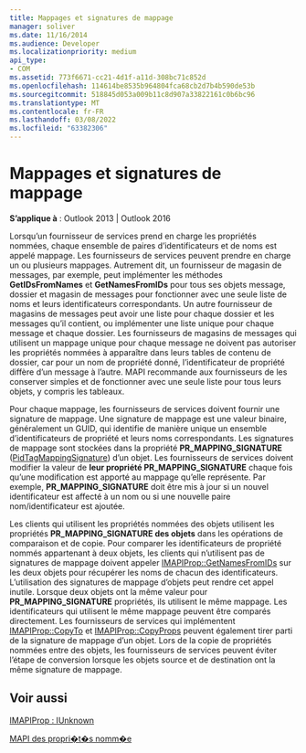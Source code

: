 ```yaml
---
title: Mappages et signatures de mappage
manager: soliver
ms.date: 11/16/2014
ms.audience: Developer
ms.localizationpriority: medium
api_type:
- COM
ms.assetid: 773f6671-cc21-4d1f-a11d-308bc71c852d
ms.openlocfilehash: 114614be8535b964804fca68cb2d7b4b590de53b
ms.sourcegitcommit: 518845d053a009b11c8d907a33822161c0b6bc96
ms.translationtype: MT
ms.contentlocale: fr-FR
ms.lasthandoff: 03/08/2022
ms.locfileid: "63382306"
---
```

# <a name="mappings-and-mapping-signatures"></a>Mappages et signatures de mappage

  
  
**S’applique à** : Outlook 2013 | Outlook 2016 
  
Lorsqu’un fournisseur de services prend en charge les propriétés nommées, chaque ensemble de paires d’identificateurs et de noms est appelé mappage. Les fournisseurs de services peuvent prendre en charge un ou plusieurs mappages. Autrement dit, un fournisseur de magasin de messages, par exemple, peut implémenter les méthodes **GetIDsFromNames** et **GetNamesFromIDs** pour tous ses objets message, dossier et magasin de messages pour fonctionner avec une seule liste de noms et leurs identificateurs correspondants. Un autre fournisseur de magasins de messages peut avoir une liste pour chaque dossier et les messages qu’il contient, ou implémenter une liste unique pour chaque message et chaque dossier. Les fournisseurs de magasins de messages qui utilisent un mappage unique pour chaque message ne doivent pas autoriser les propriétés nommées à apparaître dans leurs tables de contenu de dossier, car pour un nom de propriété donné, l’identificateur de propriété diffère d’un message à l’autre. MAPI recommande aux fournisseurs de les conserver simples et de fonctionner avec une seule liste pour tous leurs objets, y compris les tableaux. 
  
Pour chaque mappage, les fournisseurs de services doivent fournir une signature de mappage. Une signature de mappage est une valeur binaire, généralement un GUID, qui identifie de manière unique un ensemble d’identificateurs de propriété et leurs noms correspondants. Les signatures de mappage sont stockées dans la propriété **PR_MAPPING_SIGNATURE** ([PidTagMappingSignature](pidtagmappingsignature-canonical-property.md)) d’un objet. Les fournisseurs de services doivent modifier la valeur de **leur propriété PR_MAPPING_SIGNATURE** chaque fois qu’une modification est apporté au mappage qu’elle représente. Par exemple, **PR_MAPPING_SIGNATURE** doit être mis à jour si un nouvel identificateur est affecté à un nom ou si une nouvelle paire nom/identificateur est ajoutée. 
  
Les clients qui utilisent les propriétés nommées des objets utilisent les propriétés **PR_MAPPING_SIGNATURE des objets** dans les opérations de comparaison et de copie. Pour comparer les identificateurs de propriété nommés appartenant à deux objets, les clients qui n’utilisent pas de signatures de mappage doivent appeler [IMAPIProp::GetNamesFromIDs](imapiprop-getnamesfromids.md) sur les deux objets pour récupérer les noms de chacun des identificateurs. L’utilisation des signatures de mappage d’objets peut rendre cet appel inutile. Lorsque deux objets ont la même valeur pour **PR_MAPPING_SIGNATURE** propriétés, ils utilisent le même mappage. Les identificateurs qui utilisent le même mappage peuvent être comparés directement. Les fournisseurs de services qui implémentent [IMAPIProp::CopyTo](imapiprop-copyto.md) et [IMAPIProp::CopyProps](imapiprop-copyprops.md) peuvent également tirer parti de la signature de mappage d’un objet. Lors de la copie de propriétés nommées entre des objets, les fournisseurs de services peuvent éviter l’étape de conversion lorsque les objets source et de destination ont la même signature de mappage. 
  
## <a name="see-also"></a>Voir aussi



[IMAPIProp : IUnknown](imapipropiunknown.md)


[MAPI des propri�t�s nomm�e](mapi-named-properties.md)

